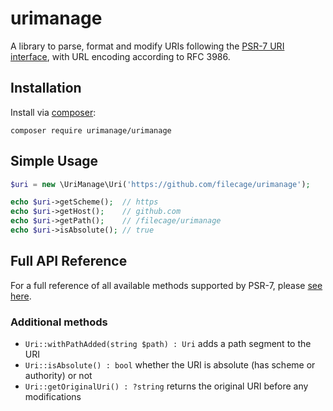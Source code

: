# urimanage
A library to parse, format and modify URIs following the [PSR-7 URI interface](https://www.php-fig.org/psr/psr-7/]),
with URL encoding according to RFC 3986.

## Installation
Install via [composer](https://getcomposer.org):
```
composer require urimanage/urimanage
```

## Simple Usage
```php
$uri = new \UriManage\Uri('https://github.com/filecage/urimanage');

echo $uri->getScheme();  // https
echo $uri->getHost();    // github.com
echo $uri->getPath();    // /filecage/urimanage
echo $uri->isAbsolute(); // true
```

## Full API Reference
For a full reference of all available methods supported by PSR-7, please
[see here](https://github.com/php-fig/http-message/blob/efd67d1dc14a7ef4fc4e518e7dee91c271d524e4/docs/PSR7-Interfaces.md#psrhttpmessageuriinterface-methods).

### Additional methods
- `Uri::withPathAdded(string $path) : Uri` adds a path segment to the URI
- `Uri::isAbsolute() : bool` whether the URI is absolute (has scheme or authority) or not
- `Uri::getOriginalUri() : ?string` returns the original URI before any modifications 